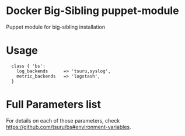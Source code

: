 # Docker Big-Sibling puppet-module

Puppet module for big-sibling installation

# Usage

```puppet
  class { 'bs':
    log_backends      => 'tsuru,syslog',
    metric_backends   => 'logstash',
  }
```

# Full Parameters list

For details on each of those parameters, check https://github.com/tsuru/bs#environment-variables.

